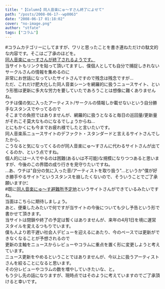 ```yaml
---
title: "【Column】同人音楽にゅ～すさん終了によせて"
path: "/posts/2008-06-17--wp0063"
date: "2008-06-17 01:18:02"
cover: "no-image.png"
author: "stfate"
tags: ["コラム"]
---
```


<style type="text/css">
<!--
p {white-space: pre-wrap};
-->
</style>

#コラムカテゴリーにしてますが、ワリと思ったことを書き連ねただけの駄文的な内容です。そこはご了承のほどを。
<a href="http://www.ahoge.com/" target="_blank">同人音楽にゅ～すさんが終了されるようです。</a>
当サイトもリンクを貼って頂いてますし、僕個人としても自分で捕捉しきれないサークルさんの情報を集めるのに
非常にお世話になっていたサイトさんですので残念は残念ですが…
ただ、これだけ肥大化した同人音楽シーンを網羅的に扱うニュースサイト、という形態は更新に多大な労力を要していたであろうことは想像に難くありませんね。
ウチは僕の気に入ったアーティスト/サークルの情報しか載せないという自分勝手なスタンスでやってるので
そこまでの負担ではありませんが、網羅的に扱うとなると毎日の巡回量/更新量がそれこそ莫大なものになるでしょうからね…
とにもかくにも今までお疲れ様でしたと言いたいです。
同人音楽系ニュースサイトのデファクト・スタンダードと言えるサイトさんでしたから、
こうなると気になってくるのが同人音楽にゅ～すさんに代わるサイトさんが出てくるのか、という点ですね。
個人的には一人でやるのは困難(あるいは不可能)な規模になりつつあると思いますが、今後のこの界隈の成り行きを見守りたいですね。
…あ、ウチは"自分の気に入った音/アーティストを取り扱う"…というか"僕が好き勝手やるサイト"というスタンスを崩したくないので、そういうことでご了承願います(ﾅﾆ
#既に<a href="http://blog.livedoor.jp/hogepu/" target="_blank">同人音楽にゅ～す避難所予定地</a>というサイトさんができているみたいですね。
当面はこちらに期待しましょう。
あと、便乗したみたいで何ですが当サイトの今後についても少し予告という形で書かせて頂きます。
当サイトは閉鎖や終了の予定は暫くはありませんが、来年の4月1日を境に運営スタイルを変えるつもりでいます。
僕も人より若干遅い社会人デビューを迎えるにあたり、今のペースでは更新ができなくなることが予想されるので
更新の主軸をニュースからレビューやコラムに重点を置く形に変更しようと考えています。
ニュース更新をやめるということではありませんが、今以上に扱うアーティストさんを絞ることになると思います。
その分レビューやコラムの数を増やしていきたいな、と。
もう少し先の話になりますが、現時点ではそのように考えていますのでご了承頂けると幸いです。
